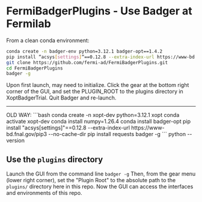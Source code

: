 # FermiBadgerPlugins - Use Badger at Fermilab
From a clean conda environment:

```bash
conda create -n badger-env python=3.12.1 badger-opt==1.4.2 
pip install “acsys[settings]“==0.12.8 --extra-index-url https://www-bd.fnal.gov/pip3 --no-cache-dir
git clone https://github.com/fermi-ad/FermiBadgerPlugins.git
cd FermiBadgerPlugins
badger -g
```
Upon first launch, may need to initialize.
Click the gear at the bottom right corner of the GUI, and set the PLUGIN_ROOT to the plugins directory in XoptBadgerTrial.
Quit Badger and re-launch.

<hr>
 OLD WAY:
```bash
conda create -n xopt-dev python=3.12.1 xopt
conda activate xopt-dev
conda install numpy=1.26.4
conda install badger-opt
pip install "acsys[settings]"==0.12.8 --extra-index-url https://www-bd.fnal.gov/pip3 --no-cache-dir
pip install requests
badger -g
```
python --version


## Use the ```plugins``` directory
Launch the GUI from the command line
```badger -g```
Then, from the gear menu (lower right corner), set the "Plugin Root" to the absolute path to the ```plugins/``` directory here in this repo. Now the GUI can access the interfaces and environments of this repo.
